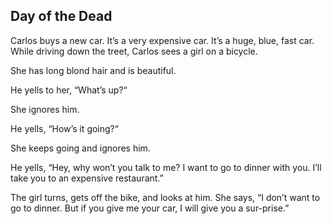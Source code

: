 ## Day of the Dead



Carlos buys a new car. It’s a very expensive car. It’s a huge, blue, fast car. While driving down the treet, Carlos sees a girl on a bicycle.

She has long blond hair and is beautiful.

He yells to her, “What’s up?“

She ignores him.

He yells, “How’s it going?“

She keeps going and ignores him.

He yells, “Hey, why won’t you talk to me? I want to go to dinner with you. I’ll take you to an expensive restaurant.”

The girl turns, gets off the bike, and looks at him. She says, “I don’t want to go to dinner. But if you give me your car, I will give you a sur-prise.”



